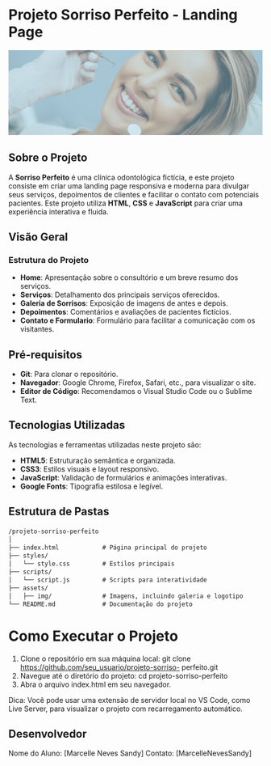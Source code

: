 # Projeto Sorriso Perfeito - Landing Page
![Banner do Projeto](sorrisoPerfeito/assets/img/hero.png)


## Sobre o Projeto
A **Sorriso Perfeito** é uma clínica odontológica fictícia, e este projeto consiste em criar uma landing page responsiva e moderna para divulgar seus serviços, depoimentos de clientes e facilitar o contato com potenciais pacientes. Este projeto utiliza **HTML**, **CSS** e **JavaScript** para criar uma experiência interativa e fluida.

## Visão Geral
### Estrutura do Projeto
- **Home**: Apresentação sobre o consultório e um breve resumo dos serviços.
- **Serviços**: Detalhamento dos principais serviços oferecidos.
- **Galeria de Sorrisos**: Exposição de imagens de antes e depois.
- **Depoimentos**: Comentários e avaliações de pacientes fictícios.
- **Contato e Formulario**: Formulário para facilitar a comunicação com os visitantes.

## Pré-requisitos
- **Git**: Para clonar o repositório.
- **Navegador**: Google Chrome, Firefox, Safari, etc., para visualizar o site.
- **Editor de Código**: Recomendamos o Visual Studio Code ou o Sublime Text.

## Tecnologias Utilizadas
As tecnologias e ferramentas utilizadas neste projeto são:
- **HTML5**: Estruturação semântica e organizada.
- **CSS3**: Estilos visuais e layout responsivo.
- **JavaScript**: Validação de formulários e animações interativas.
- **Google Fonts**: Tipografia estilosa e legível.

## Estrutura de Pastas
```plaintext
/projeto-sorriso-perfeito
│
├── index.html            # Página principal do projeto
├── styles/
│   └── style.css         # Estilos principais
├── scripts/
│   └── script.js         # Scripts para interatividade
├── assets/
│   ├── img/              # Imagens, incluindo galeria e logotipo
└── README.md             # Documentação do projeto
````
# Como Executar o Projeto
1. Clone o repositório em sua máquina local:
git clone https://github.com/seu_usuario/projeto-sorriso-
perfeito.git
2. Navegue até o diretório do projeto:
cd projeto-sorriso-perfeito
3. Abra o arquivo index.html em seu navegador.

Dica: Você pode usar uma extensão de servidor local no VS Code, como
Live Server, para visualizar o projeto com recarregamento automático.

## Desenvolvedor
Nome do Aluno: [Marcelle Neves Sandy]
Contato: [MarcelleNevesSandy]


